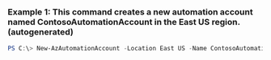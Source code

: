 ### Example 1: This command creates a new automation account named ContosoAutomationAccount in the East US region. (autogenerated)
```powershell
PS C:\> New-AzAutomationAccount -Location East US -Name ContosoAutomationAccount -ResourceGroupName ResourceGroup01
```

